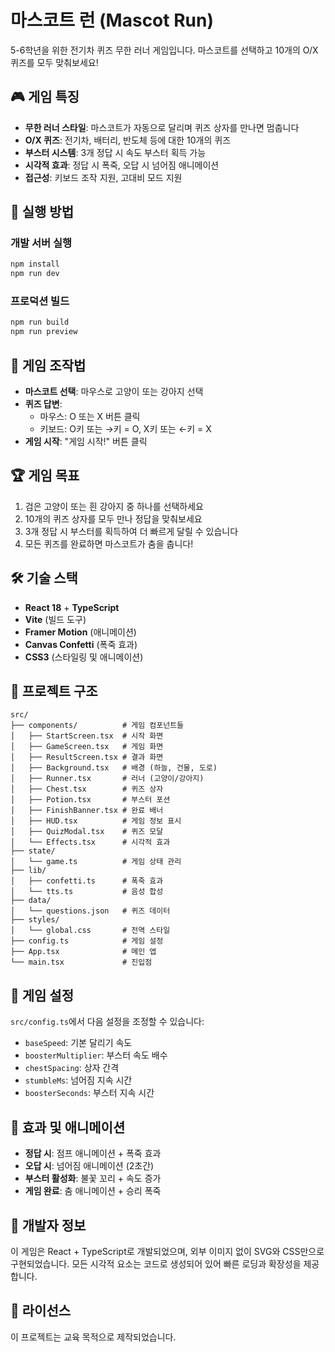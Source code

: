 # 마스코트 런 (Mascot Run)

5-6학년을 위한 전기차 퀴즈 무한 러너 게임입니다. 마스코트를 선택하고 10개의 O/X 퀴즈를 모두 맞춰보세요!

## 🎮 게임 특징

- **무한 러너 스타일**: 마스코트가 자동으로 달리며 퀴즈 상자를 만나면 멈춥니다
- **O/X 퀴즈**: 전기차, 배터리, 반도체 등에 대한 10개의 퀴즈
- **부스터 시스템**: 3개 정답 시 속도 부스터 획득 가능
- **시각적 효과**: 정답 시 폭죽, 오답 시 넘어짐 애니메이션
- **접근성**: 키보드 조작 지원, 고대비 모드 지원

## 🚀 실행 방법

### 개발 서버 실행
```bash
npm install
npm run dev
```

### 프로덕션 빌드
```bash
npm run build
npm run preview
```

## 🎯 게임 조작법

- **마스코트 선택**: 마우스로 고양이 또는 강아지 선택
- **퀴즈 답변**: 
  - 마우스: O 또는 X 버튼 클릭
  - 키보드: O키 또는 →키 = O, X키 또는 ←키 = X
- **게임 시작**: "게임 시작!" 버튼 클릭

## 🏆 게임 목표

1. 검은 고양이 또는 흰 강아지 중 하나를 선택하세요
2. 10개의 퀴즈 상자를 모두 만나 정답을 맞춰보세요
3. 3개 정답 시 부스터를 획득하여 더 빠르게 달릴 수 있습니다
4. 모든 퀴즈를 완료하면 마스코트가 춤을 춥니다!

## 🛠 기술 스택

- **React 18** + **TypeScript**
- **Vite** (빌드 도구)
- **Framer Motion** (애니메이션)
- **Canvas Confetti** (폭죽 효과)
- **CSS3** (스타일링 및 애니메이션)

## 📁 프로젝트 구조

```
src/
├── components/          # 게임 컴포넌트들
│   ├── StartScreen.tsx  # 시작 화면
│   ├── GameScreen.tsx   # 게임 화면
│   ├── ResultScreen.tsx # 결과 화면
│   ├── Background.tsx   # 배경 (하늘, 건물, 도로)
│   ├── Runner.tsx       # 러너 (고양이/강아지)
│   ├── Chest.tsx        # 퀴즈 상자
│   ├── Potion.tsx       # 부스터 포션
│   ├── FinishBanner.tsx # 완료 배너
│   ├── HUD.tsx          # 게임 정보 표시
│   ├── QuizModal.tsx    # 퀴즈 모달
│   └── Effects.tsx      # 시각적 효과
├── state/
│   └── game.ts          # 게임 상태 관리
├── lib/
│   ├── confetti.ts      # 폭죽 효과
│   └── tts.ts           # 음성 합성
├── data/
│   └── questions.json   # 퀴즈 데이터
├── styles/
│   └── global.css       # 전역 스타일
├── config.ts            # 게임 설정
├── App.tsx              # 메인 앱
└── main.tsx             # 진입점
```

## 🎨 게임 설정

`src/config.ts`에서 다음 설정을 조정할 수 있습니다:

- `baseSpeed`: 기본 달리기 속도
- `boosterMultiplier`: 부스터 속도 배수
- `chestSpacing`: 상자 간격
- `stumbleMs`: 넘어짐 지속 시간
- `boosterSeconds`: 부스터 지속 시간

## 🎵 효과 및 애니메이션

- **정답 시**: 점프 애니메이션 + 폭죽 효과
- **오답 시**: 넘어짐 애니메이션 (2초간)
- **부스터 활성화**: 불꽃 꼬리 + 속도 증가
- **게임 완료**: 춤 애니메이션 + 승리 폭죽

## 🔧 개발자 정보

이 게임은 React + TypeScript로 개발되었으며, 외부 이미지 없이 SVG와 CSS만으로 구현되었습니다. 모든 시각적 요소는 코드로 생성되어 있어 빠른 로딩과 확장성을 제공합니다.

## 📝 라이선스

이 프로젝트는 교육 목적으로 제작되었습니다.
